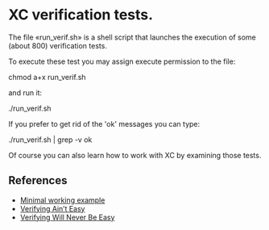 XC verification tests.
======================

The file «run_verif.sh» is a shell script that launches the execution of
some (about 800) verification tests.

To execute these test you may assign execute permission to the file:

chmod a+x run_verif.sh

and run it:

./run_verif.sh

If you prefer to get rid of the 'ok' messages you can type:

./run_verif.sh | grep -v ok

Of course you can also learn how to work with XC by examining those tests.


## References

- [Minimal working example](https://portwooddigital.com/2021/07/01/minimal-working-example/)
- [Verifying Ain’t Easy](https://portwooddigital.com/2021/07/11/verifying-aint-easy/)
- [Verifying Will Never Be Easy](https://portwooddigital.com/2022/01/12/verifying-will-never-be-easy)
